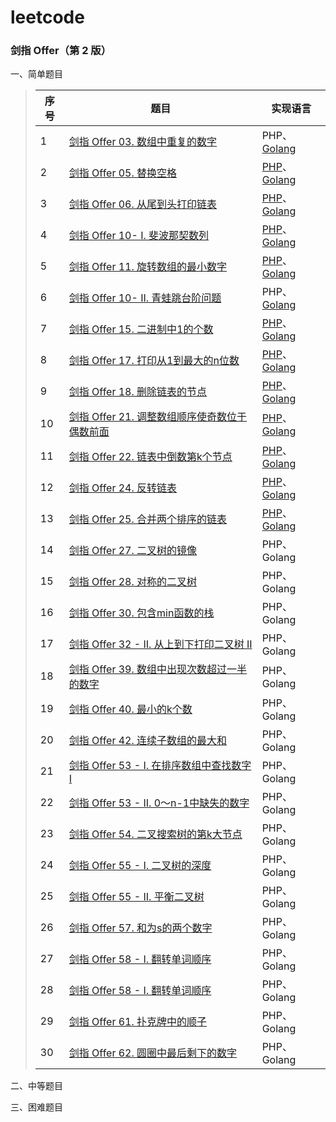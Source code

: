 # leetcode

### 剑指 Offer（第 2 版）

一、简单题目   

> | 序号 | 题目                                                         | 实现语言                                                     |
> | ---- | ------------------------------------------------------------ | ------------------------------------------------------------ |
> | 1    | [剑指 Offer 03. 数组中重复的数字](https://leetcode-cn.com/problems/shu-zu-zhong-zhong-fu-de-shu-zi-lcof/) | PHP、[Golang](https://github.com/Echo-Mr-Pengw/leetcode/blob/master/offer/simple/Golang/findRepeatNumber.go) |
> | 2    | [剑指 Offer 05. 替换空格](https://leetcode-cn.com/problems/ti-huan-kong-ge-lcof/) | [PHP](https://github.com/Echo-Mr-Pengw/leetcode/blob/master/offer/simple/PHP/replaceSpace.php)、[Golang](https://github.com/Echo-Mr-Pengw/leetcode/blob/master/offer/simple/Golang/replaceSpace.go) |
> | 3    | [剑指 Offer 06. 从尾到头打印链表](https://leetcode-cn.com/problems/ti-huan-kong-ge-lcof/) | [PHP](https://github.com/Echo-Mr-Pengw/leetcode/blob/master/offer/simple/PHP/reverseList.php)、[Golang](https://github.com/Echo-Mr-Pengw/leetcode/blob/master/offer/simple/Golang/reversePrint.go) |
> | 4    | [剑指 Offer 10- I. 斐波那契数列](https://leetcode-cn.com/problems/fei-bo-na-qi-shu-lie-lcof/) | [PHP](https://github.com/Echo-Mr-Pengw/leetcode/blob/master/offer/simple/PHP/fib.php)、[Golang](https://github.com/Echo-Mr-Pengw/leetcode/blob/master/offer/simple/Golang/fib.go) |
> | 5    | [剑指 Offer 11. 旋转数组的最小数字](https://leetcode-cn.com/problems/xuan-zhuan-shu-zu-de-zui-xiao-shu-zi-lcof/) | [PHP](https://github.com/Echo-Mr-Pengw/leetcode/blob/master/offer/simple/PHP/minArray.php)、[Golang](https://github.com/Echo-Mr-Pengw/leetcode/blob/master/offer/simple/Golang/minArray.go) |
> | 6    | [剑指 Offer 10- II. 青蛙跳台阶问题](https://leetcode-cn.com/problems/qing-wa-tiao-tai-jie-wen-ti-lcof/) | PHP、[Golang](https://github.com/Echo-Mr-Pengw/leetcode/blob/master/offer/simple/Golang/numWays.go) |
> | 7    | [剑指 Offer 15. 二进制中1的个数](https://leetcode-cn.com/problems/er-jin-zhi-zhong-1de-ge-shu-lcof/) | [PHP](https://github.com/Echo-Mr-Pengw/leetcode/blob/master/offer/simple/PHP/hammingWeight.php)、[Golang](https://github.com/Echo-Mr-Pengw/leetcode/blob/master/offer/simple/Golang/hammingWeight.go) |
> | 8    | [剑指 Offer 17. 打印从1到最大的n位数](https://leetcode-cn.com/problems/da-yin-cong-1dao-zui-da-de-nwei-shu-lcof/) | [PHP](https://github.com/Echo-Mr-Pengw/leetcode/blob/master/offer/simple/PHP/printNumbers.php)、[Golang](https://github.com/Echo-Mr-Pengw/leetcode/blob/master/offer/simple/Golang/printNumbers.go) |
> | 9    | [剑指 Offer 18. 删除链表的节点](https://leetcode-cn.com/problems/shan-chu-lian-biao-de-jie-dian-lcof/) | [PHP](https://github.com/Echo-Mr-Pengw/leetcode/blob/master/offer/simple/PHP/deleteNode.php)、[Golang](https://github.com/Echo-Mr-Pengw/leetcode/blob/master/offer/simple/Golang/deleteNode.go) |
> | 10   | [剑指 Offer 21. 调整数组顺序使奇数位于偶数前面](https://leetcode-cn.com/problems/diao-zheng-shu-zu-shun-xu-shi-qi-shu-wei-yu-ou-shu-qian-mian-lcof/) | [PHP](https://github.com/Echo-Mr-Pengw/leetcode/blob/master/offer/simple/PHP/exchange.php)、[Golang](https://github.com/Echo-Mr-Pengw/leetcode/blob/master/offer/simple/Golang/exchange.go) |
> | 11   | [剑指 Offer 22. 链表中倒数第k个节点](https://leetcode-cn.com/problems/lian-biao-zhong-dao-shu-di-kge-jie-dian-lcof/) | [PHP](https://github.com/Echo-Mr-Pengw/leetcode/blob/master/offer/simple/PHP/getKthFromEnd.php)、[Golang](https://github.com/Echo-Mr-Pengw/leetcode/blob/master/offer/simple/Golang/getKthFromEnd.go) |
> | 12   | [剑指 Offer 24. 反转链表](https://leetcode-cn.com/problems/fan-zhuan-lian-biao-lcof/) | [PHP](https://github.com/Echo-Mr-Pengw/leetcode/blob/master/offer/simple/PHP/reverseList.php)、[Golang](https://github.com/Echo-Mr-Pengw/leetcode/blob/master/offer/simple/Golang/reverseList.go) |
> | 13   | [剑指 Offer 25. 合并两个排序的链表](https://leetcode-cn.com/problems/he-bing-liang-ge-pai-xu-de-lian-biao-lcof/) | [PHP](https://github.com/Echo-Mr-Pengw/leetcode/blob/master/offer/simple/PHP/mergeTwoLists.php)、[Golang](https://github.com/Echo-Mr-Pengw/leetcode/blob/master/offer/simple/Golang/mergeTwoLists.go) |
> | 14   | [剑指 Offer 27. 二叉树的镜像](https://leetcode-cn.com/problems/er-cha-shu-de-jing-xiang-lcof/) | PHP、Golang                                                  |
> | 15   | [剑指 Offer 28. 对称的二叉树](https://leetcode-cn.com/problems/dui-cheng-de-er-cha-shu-lcof/) | PHP、Golang                                                  |
> | 16   | [剑指 Offer 30. 包含min函数的栈](https://leetcode-cn.com/problems/bao-han-minhan-shu-de-zhan-lcof/) | PHP、Golang                                                  |
> | 17   | [剑指 Offer 32 - II. 从上到下打印二叉树 II](https://leetcode-cn.com/problems/cong-shang-dao-xia-da-yin-er-cha-shu-ii-lcof/) | PHP、Golang                                                  |
> | 18   | [剑指 Offer 39. 数组中出现次数超过一半的数字](https://leetcode-cn.com/problems/shu-zu-zhong-chu-xian-ci-shu-chao-guo-yi-ban-de-shu-zi-lcof/) | PHP、Golang                                                  |
> | 19   | [剑指 Offer 40. 最小的k个数](https://leetcode-cn.com/problems/zui-xiao-de-kge-shu-lcof/) | PHP、Golang                                                  |
> | 20   | [剑指 Offer 42. 连续子数组的最大和](https://leetcode-cn.com/problems/lian-xu-zi-shu-zu-de-zui-da-he-lcof/) | PHP、Golang                                                  |
> | 21   | [剑指 Offer 53 - I. 在排序数组中查找数字 I](https://leetcode-cn.com/problems/zai-pai-xu-shu-zu-zhong-cha-zhao-shu-zi-lcof/) | PHP、Golang                                                  |
> | 22   | [剑指 Offer 53 - II. 0～n-1中缺失的数字](https://leetcode-cn.com/problems/que-shi-de-shu-zi-lcof/) | PHP、Golang                                                  |
> | 23   | [剑指 Offer 54. 二叉搜索树的第k大节点](https://leetcode-cn.com/problems/er-cha-sou-suo-shu-de-di-kda-jie-dian-lcof/) | PHP、Golang                                                  |
> | 24   | [剑指 Offer 55 - I. 二叉树的深度](https://leetcode-cn.com/problems/er-cha-shu-de-shen-du-lcof/) | PHP、Golang                                                  |
> | 25   | [剑指 Offer 55 - II. 平衡二叉树](https://leetcode-cn.com/problems/ping-heng-er-cha-shu-lcof/) | PHP、Golang                                                  |
> | 26   | [剑指 Offer 57. 和为s的两个数字](https://leetcode-cn.com/problems/he-wei-sde-liang-ge-shu-zi-lcof/) | PHP、Golang                                                  |
> | 27   | [剑指 Offer 58 - I. 翻转单词顺序](https://leetcode-cn.com/problems/fan-zhuan-dan-ci-shun-xu-lcof/) | PHP、Golang                                                  |
> | 28   | [剑指 Offer 58 - I. 翻转单词顺序](https://leetcode-cn.com/problems/fan-zhuan-dan-ci-shun-xu-lcof/) | PHP、Golang                                                  |
> | 29   | [剑指 Offer 61. 扑克牌中的顺子](https://leetcode-cn.com/problems/bu-ke-pai-zhong-de-shun-zi-lcof/) | PHP、Golang                                                  |
> | 30   | [剑指 Offer 62. 圆圈中最后剩下的数字](https://leetcode-cn.com/problems/yuan-quan-zhong-zui-hou-sheng-xia-de-shu-zi-lcof/) | PHP、Golang                                                  |







二、中等题目   

三、困难题目   

